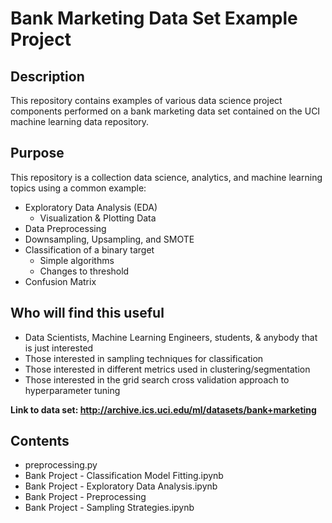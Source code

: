# Bank Marketing Data Set Example Project

## Description

This repository contains examples of various data science project components performed on a bank marketing data set contained on the UCI machine learning data repository.

## Purpose

This repository is a collection data science, analytics, and machine learning topics using a common example:

+ Exploratory Data Analysis (EDA)
    + Visualization & Plotting Data
+ Data Preprocessing
+ Downsampling, Upsampling, and SMOTE
+ Classification of a binary target
  + Simple algorithms
  + Changes to threshold
+ Confusion Matrix

## Who will find this useful

+ Data Scientists, Machine Learning Engineers, students, & anybody that is just interested
+ Those interested in sampling techniques for classification
+ Those interested in different metrics used in clustering/segmentation
+ Those interested in the grid search cross validation approach to hyperparameter tuning

**Link to data set: <http://archive.ics.uci.edu/ml/datasets/bank+marketing>**

## Contents

+ preprocessing.py
+ Bank Project - Classification Model Fitting.ipynb
+ Bank Project - Exploratory Data Analysis.ipynb
+ Bank Project - Preprocessing
+ Bank Project - Sampling Strategies.ipynb